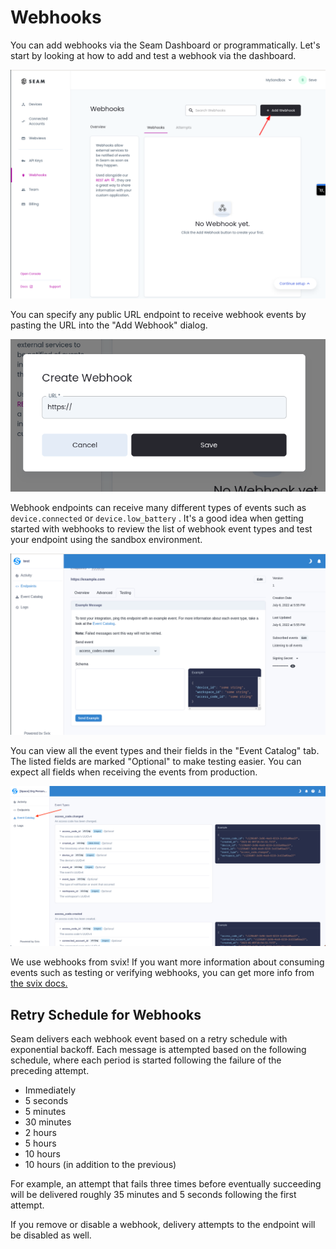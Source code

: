 # Webhooks

You can add webhooks via the Seam Dashboard or programmatically. Let's start by looking at how to add and test a webhook via the dashboard.

![Press "Add Webhook" to create a webhook for your device events](<../.gitbook/assets/image (22).png>)

You can specify any public URL endpoint to receive webhook events by pasting the URL into the "Add Webhook" dialog.

![You can specify any internet-accessible URL for your webhook URL](<../.gitbook/assets/image (24).png>)

Webhook endpoints can receive many different types of events such as `device.connected` or `device.low_battery` . It's a good idea when getting started with webhooks to review the list of webhook event types and test your endpoint using the sandbox environment.

![The sandbox environment allows you to test sending requests to an endpoint.](<../.gitbook/assets/image (15).png>)

 You can view all the event types and their fields in the "Event Catalog" tab. The listed fields are marked "Optional" to make testing easier. You can expect all fields when receiving the events from production. 

 ![Go to the "Event Catalog" tab to view all available events.](<../.gitbook/assets/image (27).png>)

 We use webhooks from svix! If you want more information about consuming events such as testing or verifying webhooks, you can get more info from [the svix docs.](https://docs.svix.com/receiving/introduction)

## Retry Schedule for Webhooks

Seam delivers each webhook event based on a retry schedule with exponential backoff. Each message is attempted based on the following schedule, where each period is started following the failure of the preceding attempt.

* Immediately
* 5 seconds
* 5 minutes
* 30 minutes
* 2 hours
* 5 hours
* 10 hours
* 10 hours (in addition to the previous)

For example, an attempt that fails three times before eventually succeeding will be delivered roughly 35 minutes and 5 seconds following the first attempt.

If you remove or disable a webhook, delivery attempts to the endpoint will be disabled as well.

###
